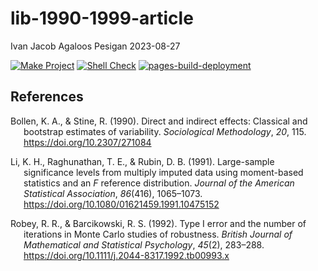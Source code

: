 lib-1990-1999-article
================
Ivan Jacob Agaloos Pesigan
2023-08-27

<!-- README.md is generated from .setup/readme/README.Rmd. Please edit that file -->
<!-- badges: start -->

[![Make
Project](https://github.com/ijapesigan/lib-1990-1999-article/actions/workflows/make.yml/badge.svg)](https://github.com/ijapesigan/lib-1990-1999-article/actions/workflows/make.yml)
[![Shell
Check](https://github.com/ijapesigan/lib-1990-1999-article/actions/workflows/shellcheck.yml/badge.svg)](https://github.com/ijapesigan/lib-1990-1999-article/actions/workflows/shellcheck.yml)
[![pages-build-deployment](https://github.com/ijapesigan/lib-1990-1999-article/actions/workflows/pages/pages-build-deployment/badge.svg)](https://github.com/ijapesigan/lib-1990-1999-article/actions/workflows/pages/pages-build-deployment)
<!-- badges: end -->

## References

<div id="refs" class="references csl-bib-body hanging-indent"
line-spacing="2">

<div id="ref-Bollen-Stine-1990" class="csl-entry">

Bollen, K. A., & Stine, R. (1990). Direct and indirect effects:
Classical and bootstrap estimates of variability. *Sociological
Methodology*, *20*, 115. <https://doi.org/10.2307/271084>

</div>

<div id="ref-Li-Raghunathan-Rubin-1991" class="csl-entry">

Li, K. H., Raghunathan, T. E., & Rubin, D. B. (1991). Large-sample
significance levels from multiply imputed data using moment-based
statistics and an $F$ reference distribution. *Journal of the American
Statistical Association*, *86*(416), 1065–1073.
<https://doi.org/10.1080/01621459.1991.10475152>

</div>

<div id="ref-Robey-Barcikowski-1992" class="csl-entry">

Robey, R. R., & Barcikowski, R. S. (1992). Type I error and the number
of iterations in Monte Carlo studies of robustness. *British Journal of
Mathematical and Statistical Psychology*, *45*(2), 283–288.
<https://doi.org/10.1111/j.2044-8317.1992.tb00993.x>

</div>

</div>
